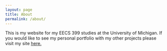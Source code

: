```yaml
---
layout: page
title: About
permalink: /about/
---
```


This is my website for my EECS 399 studies at the University of Michigan. If you would like to see my personal portfolio with my other projects please visit my site [here.](http://www-personal.umich.edu/~mzuber)

